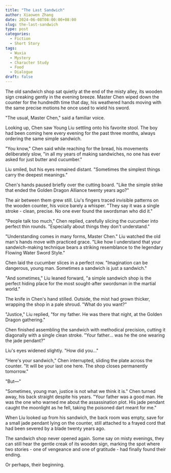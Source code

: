 ```yaml
---
title: "The Last Sandwich"
author: Xiaowen Zhang
date: 2024-06-08T08:00:00+08:00
slug: the-last-sandwich
type: post
categories:
  - Fiction
  - Short Story
tags:
  - Wuxia
  - Mystery
  - Character Study
  - Food
  - Dialogue
draft: false
---
```


The old sandwich shop sat quietly at the end of the misty alley, its wooden sign creaking gently in the evening breeze. Master Chen wiped down the counter for the hundredth time that day, his weathered hands moving with the same precise motions he once used to wield his sword.

"The usual, Master Chen," said a familiar voice.

Looking up, Chen saw Young Liu settling onto his favorite stool. The boy had been coming here every evening for the past three months, always ordering the same simple sandwich.

"You know," Chen said while reaching for the bread, his movements deliberately slow, "in all my years of making sandwiches, no one has ever asked for just butter and cucumber."

Liu smiled, but his eyes remained distant. "Sometimes the simplest things carry the deepest meanings."

Chen's hands paused briefly over the cutting board. "Like the simple strike that ended the Golden Dragon Alliance twenty years ago?"

The air between them grew still. Liu's fingers traced invisible patterns on the wooden counter, his voice barely a whisper. "They say it was a single stroke - clean, precise. No one ever found the swordsman who did it."

"People talk too much," Chen replied, carefully slicing the cucumber into perfect thin rounds. "Especially about things they don't understand."

"Understanding comes in many forms, Master Chen." Liu watched the old man's hands move with practiced grace. "Like how I understand that your sandwich-making technique bears a striking resemblance to the legendary Flowing Water Sword Style."

Chen laid the cucumber slices in a perfect row. "Imagination can be dangerous, young man. Sometimes a sandwich is just a sandwich."

"And sometimes," Liu leaned forward, "a simple sandwich shop is the perfect hiding place for the most sought-after swordsman in the martial world."

The knife in Chen's hand stilled. Outside, the mist had grown thicker, wrapping the shop in a pale shroud. "What do you want?"

"Justice," Liu replied, "for my father. He was there that night, at the Golden Dragon gathering."

Chen finished assembling the sandwich with methodical precision, cutting it diagonally with a single clean stroke. "Your father... was he the one wearing the jade pendant?"

Liu's eyes widened slightly. "How did you..."

"Here's your sandwich," Chen interrupted, sliding the plate across the counter. "It will be your last one here. The shop closes permanently tomorrow."

"But—"

"Sometimes, young man, justice is not what we think it is." Chen turned away, his back straight despite his years. "Your father was a good man. He was the one who warned me about the assassination plot. His jade pendant caught the moonlight as he fell, taking the poisoned dart meant for me."

When Liu looked up from his sandwich, the back room was empty, save for a small jade pendant lying on the counter, still attached to a frayed cord that had been severed by a blade twenty years ago.

The sandwich shop never opened again. Some say on misty evenings, they can still hear the gentle creak of its wooden sign, marking the spot where two stories - one of vengeance and one of gratitude - had finally found their ending.

Or perhaps, their beginning.